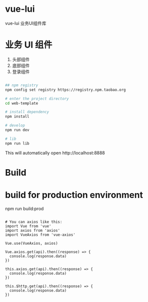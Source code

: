 # vue-lui
vue-lui  业务UI组件库

# 业务 UI 组件
  1. 头部组件
  2. 底部组件
  3. 登录组件

```bash

## npm registry
npm config set registry https://registry.npm.taobao.org

# enter the project directory
cd web-template

# install dependency
npm install

# develop
npm run dev

# lib 
npm run lib
```

This will automatically open http://localhost:8888

# Build

# build for production environment
npm run build:prod
```

# You can axios like this:
import Vue from 'vue'
import axios from 'axios'
import VueAxios from 'vue-axios'
 
Vue.use(VueAxios, axios)

Vue.axios.get(api).then((response) => {
  console.log(response.data)
})
 
this.axios.get(api).then((response) => {
  console.log(response.data)
})
 
this.$http.get(api).then((response) => {
  console.log(response.data)
})